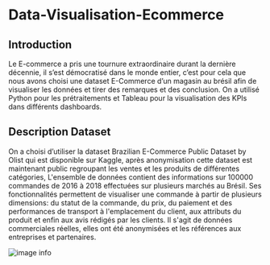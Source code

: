 # Data-Visualisation-Ecommerce

## Introduction
Le E-commerce a pris une tournure extraordinaire durant la dernière décennie, il s’est démocratisé dans le monde entier, c’est pour cela que nous avons choisi une dataset E-Commerce d’un magasin au brésil afin de visualiser les données et tirer des remarques et des conclusion. On a utilisé Python pour les prétraitements et Tableau pour la visualisation des KPIs dans différents dashboards.

## Description Dataset
On a choisi d’utiliser la dataset Brazilian E-Commerce Public Dataset by Olist qui est disponible sur Kaggle, après anonymisation cette dataset est maintenant public regroupant les ventes et les produits de différentes catégories, L'ensemble de données contient des informations sur 100000 commandes de 2016 à 2018 effectuées sur plusieurs marchés au Brésil. Ses fonctionnalités permettent de visualiser une commande à partir de plusieurs dimensions: du statut de la commande, du prix, du paiement et des performances de transport à l'emplacement du client, aux attributs du produit et enfin aux avis rédigés par les clients. Il s'agit de données commerciales réelles, elles ont été anonymisées et les références aux entreprises et partenaires.

![image info](./img/imag1.jpg)
